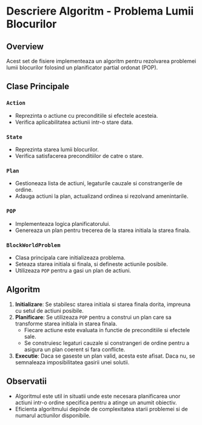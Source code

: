 
# Descriere Algoritm - Problema Lumii Blocurilor

## Overview
Acest set de fisiere implementeaza un algoritm pentru rezolvarea problemei lumii blocurilor folosind un planificator partial ordonat (POP).

## Clase Principale

### `Action`
- Reprezinta o actiune cu preconditiile si efectele acesteia.
- Verifica aplicabilitatea actiunii intr-o stare data.

### `State`
- Reprezinta starea lumii blocurilor.
- Verifica satisfacerea preconditiilor de catre o stare.

### `Plan`
- Gestioneaza lista de actiuni, legaturile cauzale si constrangerile de ordine.
- Adauga actiuni la plan, actualizand ordinea si rezolvand amenintarile.

### `POP`
- Implementeaza logica planificatorului.
- Genereaza un plan pentru trecerea de la starea initiala la starea finala.

### `BlockWorldProblem`
- Clasa principala care initializeaza problema.
- Seteaza starea initiala si finala, si defineste actiunile posibile.
- Utilizeaza `POP` pentru a gasi un plan de actiuni.

## Algoritm
1. **Initializare**: Se stabilesc starea initiala si starea finala dorita, impreuna cu setul de actiuni posibile.
2. **Planificare**: Se utilizeaza `POP` pentru a construi un plan care sa transforme starea initiala in starea finala.
   - Fiecare actiune este evaluata in functie de preconditiile si efectele sale.
   - Se construiesc legaturi cauzale si constrangeri de ordine pentru a asigura un plan coerent si fara conflicte.
3. **Executie**: Daca se gaseste un plan valid, acesta este afisat. Daca nu, se semnaleaza imposibilitatea gasirii unei solutii.

## Observatii
- Algoritmul este util in situatii unde este necesara planificarea unor actiuni intr-o ordine specifica pentru a atinge un anumit obiectiv.
- Eficienta algoritmului depinde de complexitatea starii problemei si de numarul actiunilor disponibile.
